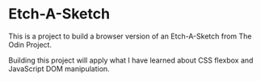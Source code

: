 # Etch-A-Sketch

This is a project to build a browser version of an Etch-A-Sketch from The Odin Project.

Building this project will apply what I have learned about CSS flexbox and JavaScript DOM manipulation.